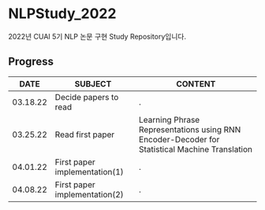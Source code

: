 # NLPStudy_2022
2022년 CUAI 5기 NLP 논문 구현 Study Repository입니다.

## Progress
|DATE|SUBJECT|CONTENT|
|------|---|---|
|03.18.22|Decide papers to read|.|
|03.25.22|Read first paper|Learning Phrase Representations using RNN Encoder-Decoder for Statistical Machine Translation|
|04.01.22|First paper implementation(1) |.|
|04.08.22|First paper implementation(2) |.|

